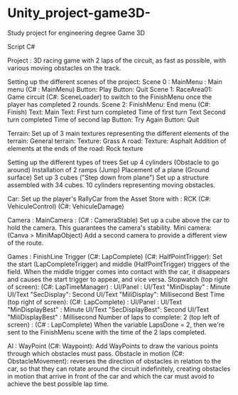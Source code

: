 # Unity_project-game3D-
Study project for engineering degree Game 3D

Script C#

Project : 
  3D racing game with 2 laps of the circuit, as fast as possible, with various moving obstacles on the track. 

Setting up the different scenes of the project:
  Scene 0 : MainMenu : Main menu (C# : MainMenu) 
     Button: Play
     Button: Quit
  Scene 1: RaceArea01: Game circuit
    (C#: SceneLoader) to switch to the FinishMenu once the player has completed 2 rounds.
  Scene 2: FinishMenu: End menu (C#: Finish)
    Text: Main
    Text: First turn completed
    Time of first turn
    Text Second turn completed
    Time of second lap
    Button: Try Again
    Button: Quit

Terrain: 
  Set up of 3 main textures representing the different elements of the terrain:
    General terrain: Texture: Grass
    A road: Texture: Asphalt
    Addition of elements at the ends of the road: Rock texture

  Setting up the different types of trees
  Set up 4 cylinders (Obstacle to go around)
  Installation of 2 ramps (Jump)
  Placement of a plane (Ground surface)
  Set up 3 cubes ("Step down from plane")
  Set up a structure assembled with 34 cubes.
  10 cylinders representing moving obstacles.

Car: 
  Set up the player's RallyCar from the Asset Store with : RCK (C#: VehiculeControl) (C#: VehiculeDamage)

Camera : 
  MainCamera : (C# : CameraStable)
  Set up a cube above the car to hold the camera. This guarantees the camera's stability.
  Mini camera: (Canva > MiniMapObject)
  Add a second camera to provide a different view of the route.

Games : 
  FinishLine
    Trigger (C#: LapComplete) (C#: HalfPointTrigger): Set the start (LapCompleteTrigger) and middle (HalfPointTrigger)           triggers of the field. When the middle trigger comes into contact with the car, it disappears and causes the start            trigger to appear, and vice versa.
  Stopwatch (top right of screen): (C#: LapTimeManager) :
    UI/Panel :
    UI/Text "MinDisplay" : Minute
    UI/Text "SecDisplay": Second
    UI/Text "MiliDisplay": Millisecond
  Best Time (top right of screen): (C#: LapComplete) : 
    UI/Panel :
    UI/Text "MinDisplayBest" : Minute
    UI/Text "SecDisplayBest": Second
    UI/Text "MiliDisplayBest" : Millisecond
  Number of laps to complete: 2 (top left of screen) : (C# : LapComplete)
    When the variable LapsDone = 2, then we're sent to the FinishMenu scene with the time of the 2 laps completed.

AI :
  WayPoint (C#: Waypoint): 
    Add WayPoints to draw the various points through which obstacles must pass.
  Obstacle in motion (C#: ObstacleMovement): 
    reverses the direction of obstacles in relation to the car, so that they can rotate around the circuit indefinitely,         creating obstacles in motion that arrive in front of the car and which the car must avoid to achieve the best possible       lap time.
